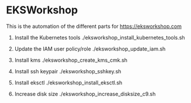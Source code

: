 # EKSWorkshop

This is the automation of the different parts for https://eksworkshop.com

1. Install the Kubernetes tools 
./eksworkshop_install_kubernetes_tools.sh 

2. Update the IAM user policy/role
./eksworkshop_update_iam.sh 

3. Install kms
./eksworkshop_create_kms_cmk.sh  

4. Install ssh keypair
./eksworkshop_sshkey.sh 

5. Install eksctl
./eksworkshop_install_eksctl.sh 

6. Increase disk size
./eksworkshop_increase_disksize_c9.sh
